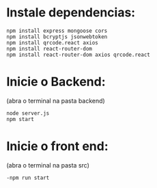 # Instale dependencias:
```
npm install express mongoose cors
npm install bcryptjs jsonwebtoken
npm install qrcode.react axios
npm install react-router-dom
npm install react-router-dom axios qrcode.react
```

# Inicie o Backend:
(abra o terminal na pasta backend)
```
node server.js
npm start
````
# Inicie o front end:
(abra o terminal na pasta src)
```
-npm run start
```
